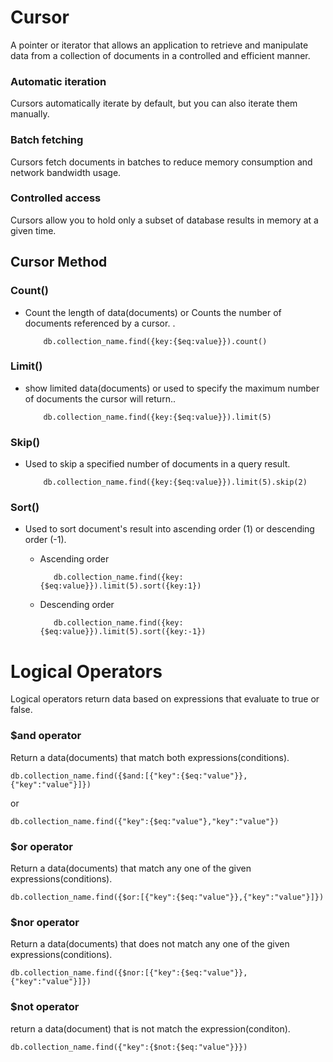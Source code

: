 # Cursor

A pointer or iterator that allows an application to retrieve and manipulate data from a collection of documents in a controlled and efficient manner.

### Automatic iteration

Cursors automatically iterate by default, but you can also iterate them manually.

### Batch fetching

Cursors fetch documents in batches to reduce memory consumption and network bandwidth usage.

### Controlled access

Cursors allow you to hold only a subset of database results in memory at a given time.

## Cursor Method

### Count()

- Count the length of data(documents) or Counts the number of documents referenced by a cursor. .

  ```
      db.collection_name.find({key:{$eq:value}}).count()
  ```

### Limit()

- show limited data(documents) or used to specify the maximum number of documents the cursor will return..

  ```
      db.collection_name.find({key:{$eq:value}}).limit(5)
  ```

### Skip()

- Used to skip a specified number of documents in a query result.

  ```
      db.collection_name.find({key:{$eq:value}}).limit(5).skip(2)
  ```

### Sort()

- Used to sort document's result into ascending order (1) or descending order (-1).

  - Ascending order

    ```
       db.collection_name.find({key:{$eq:value}}).limit(5).sort({key:1})
    ```

  - Descending order

    ```
       db.collection_name.find({key:{$eq:value}}).limit(5).sort({key:-1})
    ```

# Logical Operators

Logical operators return data based on expressions that evaluate to true or false.

### $and operator

Return a data(documents) that match both expressions(conditions).

```
db.collection_name.find({$and:[{"key":{$eq:"value"}},{"key":"value"}]})
```

or

```
db.collection_name.find({"key":{$eq:"value"},"key":"value"})
```

### $or operator

Return a data(documents) that match any one of the given expressions(conditions).

```
db.collection_name.find({$or:[{"key":{$eq:"value"}},{"key":"value"}]})
```

### $nor operator

Return a data(documents) that does not match any one of the given expressions(conditions).

```
db.collection_name.find({$nor:[{"key":{$eq:"value"}},{"key":"value"}]})
```

### $not operator

return a data(document) that is not match the expression(conditon).

```
db.collection_name.find({"key":{$not:{$eq:"value"}}})
```
